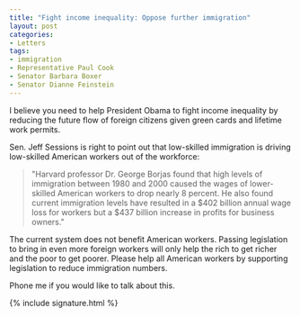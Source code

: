 ```yaml
---
title: "Fight income inequality: Oppose further immigration"
layout: post
categories:
- Letters
tags:
- immigration
- Representative Paul Cook
- Senator Barbara Boxer
- Senator Dianne Feinstein
---
```


I believe you need to help President Obama to fight income inequality by reducing the future flow of foreign citizens given green cards and lifetime work permits.

Sen. Jeff Sessions is right to point out that low-skilled immigration is driving low-skilled American workers out of the workforce:

> "Harvard professor Dr. George Borjas found that high levels of immigration between 1980 and 2000 caused the wages of lower-skilled American workers to drop nearly 8 percent. He also found current immigration levels have resulted in a $402 billion annual wage loss for workers but a $437 billion increase in profits for business owners."

The current system does not benefit American workers. Passing legislation to bring in even more foreign workers will only help the rich to get richer and the poor to get poorer. Please help all American workers by supporting legislation to reduce immigration numbers.

Phone me if you would like to talk about this.

{% include signature.html %}
